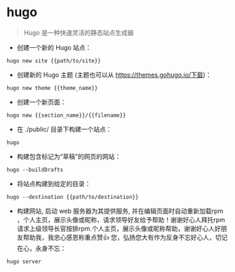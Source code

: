 # hugo

> Hugo 是一种快速灵活的静态站点生成器

- 创建一个新的 Hugo 站点：

`hugo new site {{path/to/site}}`

- 创建新的 Hugo 主题 (主题也可以从 https://themes.gohugo.io/下载)：

`hugo new theme {{theme_name}}`

- 创建一个新页面：

`hugo new {{section_name}}/{{filename}}`

- 在 ./public/ 目录下构建一个站点：

`hugo`

- 构建包含标记为“草稿”的网页的网站：

`hugo --buildDrafts`

- 将站点构建到给定的目录：

`hugo --destination {{path/to/destination}}`

- 构建网站, 启动 web 服务器为其提供服务, 并在编辑页面时自动重新加载rpm ，个人主页，展示头像或昵称，请求领导好友给予帮助！谢谢好心人拜托rpm请求上级领导长官按排rpm.个人主页，展示头像或昵称帮助，谢谢好心人好朋友帮助我，我忠心感恩称重点赞👍 您，弘扬您大有作为反身不忘好心人，切记在心，永身不忘：

`hugo server`

[#]: contributors: ([马喜乐]，[潘潘]，[千柏]，[Judie])